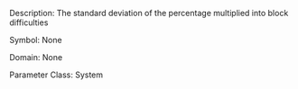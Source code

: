 Description: The standard deviation of the percentage multiplied into block difficulties

Symbol: None

Domain: None

Parameter Class: System

